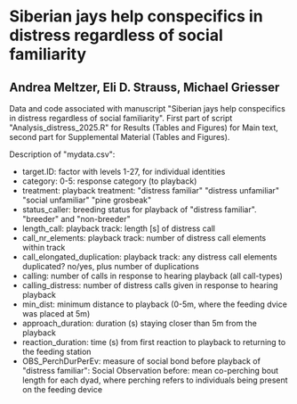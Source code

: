 # Siberian jays help conspecifics in distress regardless of social familiarity
## Andrea Meltzer, Eli D. Strauss, Michael Griesser
Data and code associated with manuscript "Siberian jays help conspecifics in distress regardless of social familiarity".
First part of script "Analysis_distress_2025.R" for Results (Tables and Figures) for Main text, second part for Supplemental Material (Tables and Figures).

Description of "mydata.csv":
- target.ID: factor with levels 1-27, for individual identities
- category: 0-5: response category (to playback)
- treatment: playback treatment: "distress familiar"   "distress unfamiliar" "social unfamiliar"   "pine grosbeak"
- status_caller: breeding status for playback of "distress familiar". "breeder" and "non-breeder"
- length_call: playback track: length [s] of distress call
- call_nr_elements: playback track: number of distress call elements within track
- call_elongated_duplication: playback track: any distress call elements duplicated? no/yes, plus number of duplications
- calling: number of calls in response to hearing playback (all call-types)
- calling_distress: number of distress calls given in response to hearing playback
- min_dist: minimum distance to playback (0-5m, where the feeding dvice was placed at 5m)
- approach_duration: duration (s) staying closer than 5m from the playback
- reaction_duration: time (s) from first reaction to playback to returning to the feeding station
- OBS_PerchDurPerEv: measure of social bond before playback of "distress familiar": Social Observation before: mean co-perching bout length for each dyad, where perching refers to individuals being present on the feeding device
